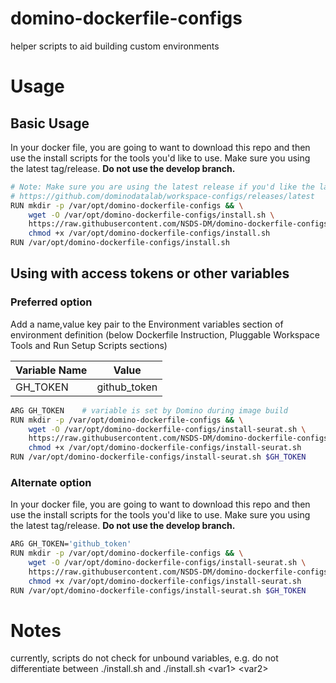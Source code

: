 # domino-dockerfile-configs
helper scripts to aid building custom environments


# Usage

## Basic Usage

In your docker file, you are going to want to download this repo and then use the install scripts for the tools you'd like to use.
Make sure you using the latest tag/release. **Do not use the develop branch.**
```bash
# Note: Make sure you are using the latest release if you'd like the latest version of the workspaces
# https://github.com/dominodatalab/workspace-configs/releases/latest
RUN mkdir -p /var/opt/domino-dockerfile-configs && \
    wget -O /var/opt/domino-dockerfile-configs/install.sh \
    https://raw.githubusercontent.com/NSDS-DM/domino-dockerfile-configs/main/single-cell/install-seurat.sh && \
    chmod +x /var/opt/domino-dockerfile-configs/install.sh
RUN /var/opt/domino-dockerfile-configs/install.sh
```

## Using with access tokens or other variables

### Preferred option
Add a name,value key pair to the Environment variables section of environment definition (below Dockerfile Instruction, Pluggable Workspace Tools and 
Run Setup Scripts sections)

| Variable Name | Value |
| --- | --- |
| GH_TOKEN | github_token |

```bash
ARG GH_TOKEN    # variable is set by Domino during image build
RUN mkdir -p /var/opt/domino-dockerfile-configs && \
    wget -O /var/opt/domino-dockerfile-configs/install-seurat.sh \
    https://raw.githubusercontent.com/NSDS-DM/domino-dockerfile-configs/main/single-cell/install-seurat.sh && \
    chmod +x /var/opt/domino-dockerfile-configs/install-seurat.sh
RUN /var/opt/domino-dockerfile-configs/install-seurat.sh $GH_TOKEN
```

### Alternate option
In your docker file, you are going to want to download this repo and then use the install scripts for the tools you'd like to use.
Make sure you using the latest tag/release. **Do not use the develop branch.**
```bash
ARG GH_TOKEN='github_token'
RUN mkdir -p /var/opt/domino-dockerfile-configs && \
    wget -O /var/opt/domino-dockerfile-configs/install-seurat.sh \
    https://raw.githubusercontent.com/NSDS-DM/domino-dockerfile-configs/main/single-cell/install-seurat.sh && \
    chmod +x /var/opt/domino-dockerfile-configs/install-seurat.sh
RUN /var/opt/domino-dockerfile-configs/install-seurat.sh $GH_TOKEN
```

# Notes

currently, scripts do not check for unbound variables, e.g. do not differentiate between ./install.sh and ./install.sh \<var1\> \<var2\>
